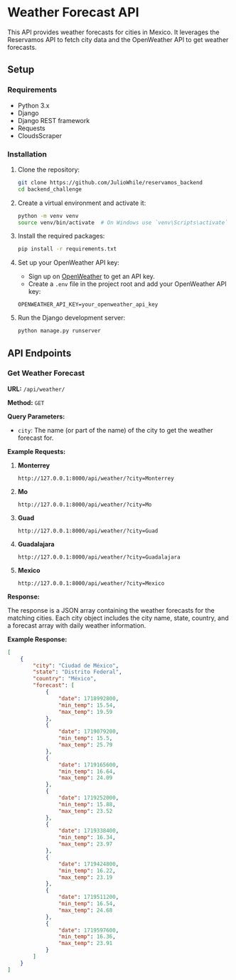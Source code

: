 # Weather Forecast API

This API provides weather forecasts for cities in Mexico. It leverages the Reservamos API to fetch city data and the OpenWeather API to get weather forecasts.

## Setup

### Requirements

- Python 3.x
- Django
- Django REST framework
- Requests
- CloudsScraper

### Installation

1. Clone the repository:

    ```bash
    git clone https://github.com/JulioWhile/reservamos_backend
    cd backend_challenge
    ```

2. Create a virtual environment and activate it:

    ```bash
    python -m venv venv
    source venv/bin/activate  # On Windows use `venv\Scripts\activate`
    ```

3. Install the required packages:

    ```bash
    pip install -r requirements.txt
    ```

4. Set up your OpenWeather API key:

    - Sign up on [OpenWeather](https://openweathermap.org/) to get an API key.
    - Create a `.env` file in the project root and add your OpenWeather API key:

    ```plaintext
    OPENWEATHER_API_KEY=your_openweather_api_key
    ```

5. Run the Django development server:

    ```bash
    python manage.py runserver
    ```

## API Endpoints

### Get Weather Forecast

**URL:** `/api/weather/`

**Method:** `GET`

**Query Parameters:**

- `city`: The name (or part of the name) of the city to get the weather forecast for.

**Example Requests:**

1. **Monterrey**

    ```
    http://127.0.0.1:8000/api/weather/?city=Monterrey
    ```

2. **Mo**

    ```
    http://127.0.0.1:8000/api/weather/?city=Mo
    ```

3. **Guad**

    ```
    http://127.0.0.1:8000/api/weather/?city=Guad
    ```

4. **Guadalajara**

    ```
    http://127.0.0.1:8000/api/weather/?city=Guadalajara
    ```

5. **Mexico**

    ```
    http://127.0.0.1:8000/api/weather/?city=Mexico
    ```

**Response:**

The response is a JSON array containing the weather forecasts for the matching cities. Each city object includes the city name, state, country, and a forecast array with daily weather information.

**Example Response:**

```json
[
    {
        "city": "Ciudad de México",
        "state": "Distrito Federal",
        "country": "México",
        "forecast": [
            {
                "date": 1718992800,
                "min_temp": 15.54,
                "max_temp": 19.59
            },
            {
                "date": 1719079200,
                "min_temp": 15.5,
                "max_temp": 25.79
            },
            {
                "date": 1719165600,
                "min_temp": 16.64,
                "max_temp": 24.09
            },
            {
                "date": 1719252000,
                "min_temp": 15.88,
                "max_temp": 23.52
            },
            {
                "date": 1719338400,
                "min_temp": 16.34,
                "max_temp": 23.97
            },
            {
                "date": 1719424800,
                "min_temp": 16.22,
                "max_temp": 23.19
            },
            {
                "date": 1719511200,
                "min_temp": 16.54,
                "max_temp": 24.68
            },
            {
                "date": 1719597600,
                "min_temp": 16.36,
                "max_temp": 23.91
            }
        ]
    }
]
```